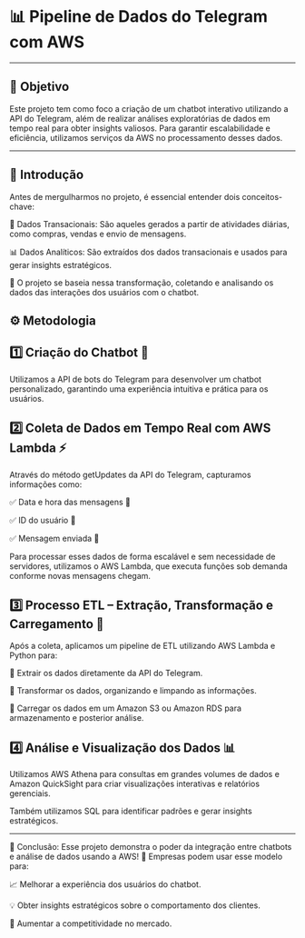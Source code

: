 # 📊 Pipeline de Dados do Telegram com AWS

---

## 🎯 Objetivo
Este projeto tem como foco a criação de um chatbot interativo utilizando a API do Telegram, além de realizar análises exploratórias de dados em tempo real para obter insights valiosos. Para garantir escalabilidade e eficiência, utilizamos serviços da AWS no processamento desses dados.

---
## 📝 Introdução
Antes de mergulharmos no projeto, é essencial entender dois conceitos-chave:

📌 Dados Transacionais: São aqueles gerados a partir de atividades diárias, como compras, vendas e envio de mensagens.

📊 Dados Analíticos: São extraídos dos dados transacionais e usados para gerar insights estratégicos.

📂 O projeto se baseia nessa transformação, coletando e analisando os dados das interações dos usuários com o chatbot.


## ⚙️ Metodologia

## 1️⃣ Criação do Chatbot 🤖
Utilizamos a API de bots do Telegram para desenvolver um chatbot personalizado, garantindo uma experiência intuitiva e prática para os usuários.

## 2️⃣ Coleta de Dados em Tempo Real com AWS Lambda ⚡
Através do método getUpdates da API do Telegram, capturamos informações como:

✅ Data e hora das mensagens 📆

✅ ID do usuário 👤

✅ Mensagem enviada 💬


Para processar esses dados de forma escalável e sem necessidade de servidores, utilizamos o AWS Lambda, que executa funções sob demanda conforme novas mensagens chegam.

## 3️⃣ Processo ETL – Extração, Transformação e Carregamento 🔄
Após a coleta, aplicamos um pipeline de ETL utilizando AWS Lambda e Python para:

📌 Extrair os dados diretamente da API do Telegram.

📌 Transformar os dados, organizando e limpando as informações.

📌 Carregar os dados em um Amazon S3 ou Amazon RDS para armazenamento e posterior análise.

## 4️⃣ Análise e Visualização dos Dados 📊
Utilizamos AWS Athena para consultas em grandes volumes de dados e Amazon QuickSight para criar visualizações interativas e relatórios gerenciais. 

Também utilizamos SQL para identificar padrões e gerar insights estratégicos.

---

🏁 Conclusão:
Esse projeto demonstra o poder da integração entre chatbots e análise de dados usando a AWS! 🚀 Empresas podem usar esse modelo para:

📈 Melhorar a experiência dos usuários do chatbot.

💡 Obter insights estratégicos sobre o comportamento dos clientes.

🎯 Aumentar a competitividade no mercado.
